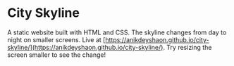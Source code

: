 # City Skyline
A static website built with HTML and CSS. The skyline changes from day to night on smaller screens.
Live at [https://anikdeyshaon.github.io/city-skyline/](https://anikdeyshaon.github.io/city-skyline/).
Try resizing the screen smaller to see the change!
